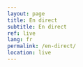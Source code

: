 ```yaml
---
layout: page
title: En direct
subtitle: En direct
ref: live
lang: fr
permalink: /en-direct/
location: live
---
```

